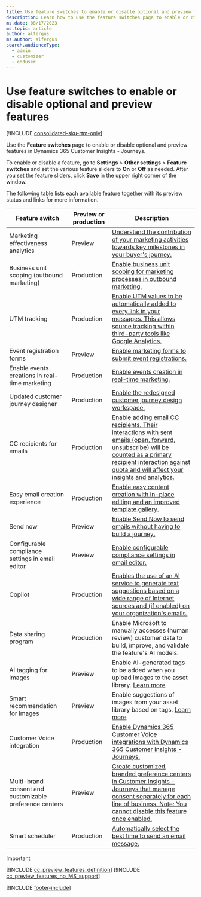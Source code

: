 ```yaml
---
title: Use feature switches to enable or disable optional and preview features
description: Learn how to use the feature switches page to enable or disable optional and preview features in Dynamics 365 Customer Insights - Journeys.
ms.date: 08/17/2023
ms.topic: article
author: alfergus
ms.author: alfergus
search.audienceType: 
  - admin
  - customizer
  - enduser
---
```


# Use feature switches to enable or disable optional and preview features

[!INCLUDE [consolidated-sku-rtm-only](./includes/consolidated-sku-rtm-only.md)]

Use the **Feature switches** page to enable or disable optional and preview features in Dynamics 365 Customer Insights - Journeys.

To enable or disable a feature, go to **Settings** > **Other settings** > **Feature switches** and set the various feature sliders to **On** or **Off** as needed. After you set the feature sliders, click **Save** in the upper right corner of the window.

The following table lists each available feature together with its preview status and links for more information.

| Feature switch | Preview or production | Description |
|---|---|---|
| Marketing effectiveness analytics | Preview | [Understand the contribution of your marketing activities towards key milestones in your buyer's journey.](real-time-marketing-effectiveness.md)|
| Business unit scoping (outbound marketing) | Production | [Enable business unit scoping for marketing processes in outbound marketing.](business-units.md)|
| UTM tracking | Production | [Enable UTM values to be automatically added to every link in your messages. This allows source tracking within third-party tools like Google Analytics.](real-time-marketing-utm.md)|
| Event registration forms | Preview | [Enable marketing forms to submit event registrations.](event-forms.md)|
| Enable events creations in real-time marketing | Production | [Enable events creation in real-time marketing.](set-up-event.md)|
| Updated customer journey designer | Production | [Enable the redesigned customer journey design workspace.](customer-journeys-create-automated-campaigns.md)|
| CC recipients for emails | Production | [Enable adding email CC recipients. Their interactions with sent emails (open, forward, unsubscribe) will be counted as a primary recipient interaction against quota and will affect your insights and analytics.](real-time-marketing-add-cc-recipients.md)|
| Easy email creation experience | Production | [Enable easy content creation with in-place editing and an improved template gallery.](real-time-marketing-email.md)|
| Send now | Preview | [Enable Send Now to send emails without having to build a journey.](email-without-journey.md)|
| Configurable compliance settings in email editor | Preview | [Enable configurable compliance settings in email editor.](real-time-marketing-email-text-consent.md) |
| Copilot | Production | [Enables the use of an AI service to generate text suggestions based on a wide range of Internet sources and (if enabled) on your organization's emails.](content-ideas.md) |
| Data sharing program | Production | Enable Microsoft to manually accesses (human review) customer data to build, improve, and validate the feature's AI models. |
| AI tagging for images | Preview | Enable AI-generated tags to be added when you upload images to the asset library. [Learn more](upload-images-files.md) |
| Smart recommendation for images | Preview | Enable suggestions of images from your asset library based on tags. [Learn more](upload-images-files.md) |
| Customer Voice integration | Production | [Enable Dynamics 365 Customer Voice integrations with Dynamics 365 Customer Insights - Journeys.](customer-voice.md) |
| Multi-brand consent and customizable preference centers | Preview | [Create customized, branded preference centers in Customer Insights - Journeys that manage consent separately for each line of business. Note: You cannot disable this feature once enabled.](compliance-overview.md) |
| Smart scheduler | Production | [Automatically select the best time to send an email message.](automated-scheduler.md) |

> [!IMPORTANT]
> [!INCLUDE [cc_preview_features_definition](./includes/cc-preview-features-definition.md)]
> [!INCLUDE [cc_preview_features_no_MS_support](./includes/cc-preview-features-no-ms-support.md)]

[!INCLUDE [footer-include](./includes/footer-banner.md)]
